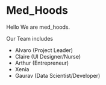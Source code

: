# Med_Hoods

Hello We are med_hoods.

Our Team includes 
* Alvaro (Project Leader)
* Claire (UI Designer/Nurse)
* Arthur (Entrepreneur)
* Xenia
* Gaurav (Data Scientist/Developer)
